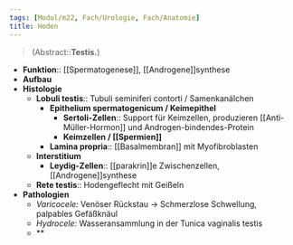 ```yaml
---
tags: [Modul/m22, Fach/Urologie, Fach/Anatomie]
title: Hoden
---
```

> (Abstract::**Testis.**)
- **Funktion**:: [[Spermatogenese]], [[Androgene]]synthese
- **Aufbau**
- **Histologie**
	- **Lobuli testis**:: Tubuli seminiferi contorti / Samenkanälchen
		- **Epithelium spermatogenicum / Keimepithel**
			- **Sertoli-Zellen**:: Support für Keimzellen, produzieren [[Anti-Müller-Hormon]] und Androgen-bindendes-Protein
			- **Keimzellen / [[Spermien]]**
		- **Lamina propria**:: [[Basalmembran]] mit Myofibroblasten
	- **Interstitium**
		- **Leydig-Zellen**:: [[parakrin]]e Zwischenzellen, [[Androgene]]synthese
	- **Rete testis**:: Hodengeflecht mit Geißeln
- **Pathologien**
	- *Varicocele:* Venöser Rückstau → Schmerzlose Schwellung, palpables Gefäßknäul
	- *Hydrocele:* Wasseransammlung in der Tunica vaginalis testis
	- **